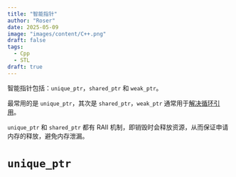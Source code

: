 ```yaml
---
title: "智能指针"
author: "Roser"
date: 2025-05-09
image: "images/content/C++.png"
draft: false
tags:
  - Cpp
  - STL
draft: true
---
```

智能指针包括：`unique_ptr`，`shared_ptr` 和 `weak_ptr`。


最常用的是 `unique_ptr`，其次是 `shared_ptr`，`weak_ptr` 通常用于[解决循环引用](../shared_ptr-循环引用解决方案)。

`unique_ptr` 和 `shared_ptr` 都有 RAII 机制，即销毁时会释放资源，从而保证申请内存的释放，避免内存泄漏。
# `unique_ptr`

